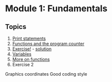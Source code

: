 # Module 1: Fundamentals

## Topics 

1. [Print statements](print_statements.py)
2. [Functions and the program counter](functions.py)
3. [Exercise!](exercise1.md) - [solution](exercise1.py)
4. [Variables](variables.py)
5. [More on functions](functions2.py)
6. Exercise 2


Graphics coordinates
Good coding style
